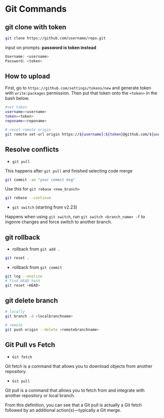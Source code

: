 # Git Commands

## git clone with token

```bash
git clone https://github.com/username/repo.git
```

input on prompts: **password is token instead**

```bash
Username: <username>
Password: <token>
```

## How to upload

First, go to `https://github.com/settings/tokens/new` and generate token with `write:packages` permission. Then put that token onto the `<token>` in the bash below.

```bash
#set token
username=<username>
token=<token>
reponame=<reponame>

# reset remote origin
git remote set-url origin https://${username}:${token}@github.com/${username}/${reponame}.git

```

## Resolve conflicts

* `git pull`

This happens after `git pull` and finished selecting code merge

```bash
git commit -am "your commit msg"
```

Use this for `git rebase <new_branch>`

```bash
git rebase --continue
```

* `git switch` (starting from v2.23)

Happens when using `git switch`, run `git switch <branch_name> -f` to ingonre changes and force switch to another branch.

## git rollback

* rollback from `git add .`

```bash
git reset .
```

* rollback from `git commit`

```bash
git log --oneline
# find HEAD hash
git reset <HEAD>
```

## git delete branch

```bash
# locally
git branch -d <localbranchname>

# remote
git push origin --delete <remotebranchname>
```

## Git Pull vs Fetch

* `Git fetch`

Git fetch is a command that allows you to download objects from another repository.

* `Git pull`

Git pull is a command that allows you to fetch from and integrate with another repository or local branch.

From this definition, you can see that a Git pull is actually a Git fetch followed by an additional action(s)—typically a Git merge.

